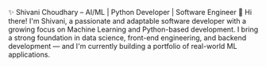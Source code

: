 ✨ Shivani Choudhary – AI/ML | Python Developer | Software Engineer
👋 Hi there! I'm Shivani, a passionate and adaptable software developer with a growing focus on Machine Learning and Python-based development.
I bring a strong foundation in data science, front-end engineering, and backend development — and I'm currently building a portfolio of real-world ML applications.

<!---
Shivani-1305/Shivani-1305 is a ✨ special ✨ repository because its `README.md` (this file) appears on your GitHub profile.
You can click the Preview link to take a look at your changes.
--->
